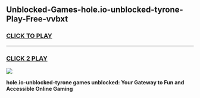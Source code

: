 
## Unblocked-Games-hole.io-unblocked-tyrone-Play-Free-vvbxt
<h3>
<a href="https://premium76.site?title=hole.io-unblocked-tyrone&ref=18A">CLICK TO PLAY</a></h3>
<hr>

<h3>
<a href="https://premium76.site?title=hole.io-unblocked-tyrone&ref=18A">CLICK 2 PLAY</a>
  
</h3>

<a href="https://premium76.site?title=hole.io-unblocked-tyrone&ref=18A"><img src="https://clearcache.store/games.png"></a>


**hole.io-unblocked-tyrone games unblocked: Your Gateway to Fun and Accessible Online Gaming**
